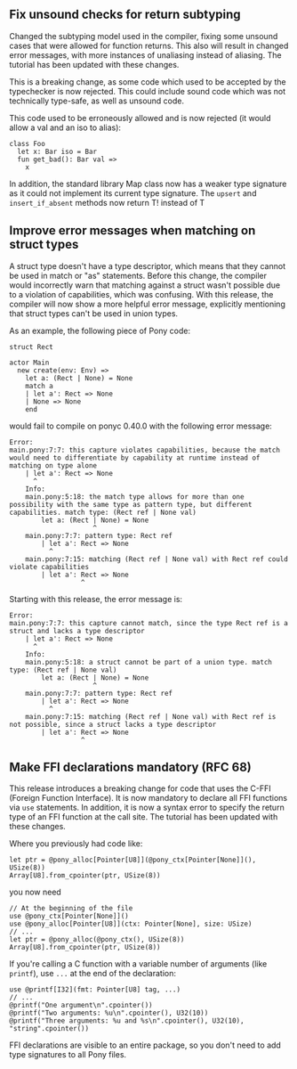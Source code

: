 ## Fix unsound checks for return subtyping

Changed the subtyping model used in the compiler,
fixing some unsound cases that were allowed for function returns.
This also will result in changed error messages, with more
instances of unaliasing instead of aliasing. The tutorial has
been updated with these changes.

This is a breaking change, as some code which used to be accepted
by the typechecker is now rejected. This could include sound code
which was not technically type-safe, as well as unsound code.

This code used to be erroneously allowed and is now rejected
(it would allow a val and an iso to alias):
```
class Foo
  let x: Bar iso = Bar
  fun get_bad(): Bar val =>
    x
```

In addition, the standard library Map class now has a weaker
type signature as it could not implement its current type signature.
The `upsert` and `insert_if_absent` methods now return T! instead of T

## Improve error messages when matching on struct types

A struct type doesn't have a type descriptor, which means that they cannot be used in match or "as" statements. Before this change, the compiler would incorrectly warn that matching against a struct wasn't possible due to a violation of capabilities, which was confusing. With this release, the compiler will now show a more helpful error message, explicitly mentioning that struct types can't be used in union types.

As an example, the following piece of Pony code:

```pony
struct Rect

actor Main
  new create(env: Env) =>
    let a: (Rect | None) = None
    match a
    | let a': Rect => None
    | None => None
    end
```

would fail to compile on ponyc 0.40.0 with the following error message:

```
Error:
main.pony:7:7: this capture violates capabilities, because the match would need to differentiate by capability at runtime instead of matching on type alone
    | let a': Rect => None
      ^
    Info:
    main.pony:5:18: the match type allows for more than one possibility with the same type as pattern type, but different capabilities. match type: (Rect ref | None val)
        let a: (Rect | None) = None
                     ^
    main.pony:7:7: pattern type: Rect ref
        | let a': Rect => None
          ^
    main.pony:7:15: matching (Rect ref | None val) with Rect ref could violate capabilities
        | let a': Rect => None
                  ^
```

Starting with this release, the error message is:

```
Error:
main.pony:7:7: this capture cannot match, since the type Rect ref is a struct and lacks a type descriptor
    | let a': Rect => None
      ^
    Info:
    main.pony:5:18: a struct cannot be part of a union type. match type: (Rect ref | None val)
        let a: (Rect | None) = None
                     ^
    main.pony:7:7: pattern type: Rect ref
        | let a': Rect => None
          ^
    main.pony:7:15: matching (Rect ref | None val) with Rect ref is not possible, since a struct lacks a type descriptor
        | let a': Rect => None
                  ^
```

## Make FFI declarations mandatory (RFC 68)

This release introduces a breaking change for code that uses the C-FFI (Foreign Function Interface). It is now mandatory to declare all FFI functions via `use` statements. In addition, it is now a syntax error to specify the return type of an FFI function at the call site. The tutorial has been updated with these changes.

Where you previously had code like:

```pony
let ptr = @pony_alloc[Pointer[U8]](@pony_ctx[Pointer[None]](), USize(8))
Array[U8].from_cpointer(ptr, USize(8))
```

you now need

```pony
// At the beginning of the file
use @pony_ctx[Pointer[None]]()
use @pony_alloc[Pointer[U8]](ctx: Pointer[None], size: USize)
// ...
let ptr = @pony_alloc(@pony_ctx(), USize(8))
Array[U8].from_cpointer(ptr, USize(8))
```

If you're calling a C function with a variable number of arguments (like `printf`), use `...` at the end of the declaration:

```pony
use @printf[I32](fmt: Pointer[U8] tag, ...)
// ...
@printf("One argument\n".cpointer())
@printf("Two arguments: %u\n".cpointer(), U32(10))
@printf("Three arguments: %u and %s\n".cpointer(), U32(10), "string".cpointer())
```

FFI declarations are visible to an entire package, so you don't need to add type signatures to all Pony files.

